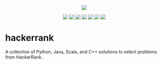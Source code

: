 <p align="center">
	<a href="https://www.hackerrank.com/albiewalbie"><img src="http://gradsingames.com/wp-content/uploads/2015/12/title-hackerrank.jpg" ></a>
</p>
<p align="center">
	<img src="https://img.shields.io/badge/challenges%20solved-211-brightgreen.svg">
	<img src="https://img.shields.io/badge/python-2.7.14-blue.svg">
	<img src="https://img.shields.io/badge/python-3.6.3-blue.svg">
	<img src="https://img.shields.io/badge/java-8u161-red.svg">
	<img src="https://img.shields.io/badge/scala-2.12.4-red.svg">
    <img src="https://img.shields.io/badge/c%2B%2B-17-blueviolet">
	<img src="https://img.shields.io/badge/last%20update-07%2F12%2F2019-green.svg">
</p>

# hackerrank
A collection of Python, Java, Scala, and C++ solutions to select problems from HackerRank.

